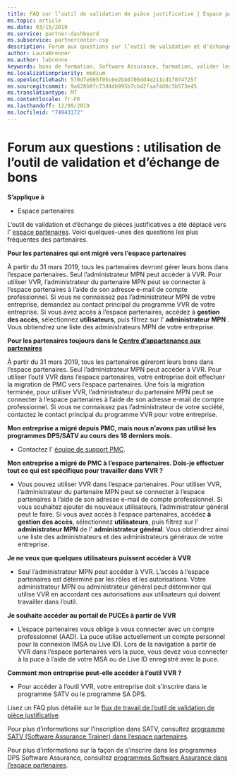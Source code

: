 ```yaml
---
title: FAQ sur l’outil de validation de pièce justificative | Espace partenaires
ms.topic: article
ms.date: 03/15/2019
ms.service: partner-dashboard
ms.subservice: partnercenter-csp
description: Forum aux questions sur l’outil de validation et d’échange de bons, y compris des informations sur la migration, la demande et le contrôle de l’accès, et bien plus encore.
author: LauraBrenner
ms.author: labrenne
keywords: bons de formation, Software Assurance, formation, valider les chèques-cadeaux, réserver un cadeau
ms.localizationpriority: medium
ms.openlocfilehash: 570d7e605f05c0e2bb0700dd4e211cd1f074725f
ms.sourcegitcommit: 9a628b8fc73d4db995b7cb42faaf4d6c3b573e45
ms.translationtype: MT
ms.contentlocale: fr-FR
ms.lasthandoff: 12/09/2019
ms.locfileid: "74943172"
---
```

# <a name="faq-using-the-voucher-validation-and-redemption-tool"></a>Forum aux questions : utilisation de l’outil de validation et d’échange de bons 

**S’applique à**

- Espace partenaires

L’outil de validation et d’échange de pièces justificatives a été déplacé vers l' [espace partenaires](https://partner.microsoft.com/pcv/dashboard/overview). Voici quelques-unes des questions les plus fréquentes des partenaires. 

**Pour les partenaires qui ont migré vers l’espace partenaires**

 À partir du 31 mars 2019, tous les partenaires devront gérer leurs bons dans l’espace partenaires. Seul l’administrateur MPN peut accéder à VVR. Pour utiliser VVR, l’administrateur du partenaire MPN peut se connecter à l’espace partenaires à l’aide de son adresse e-mail de compte professionnel. Si vous ne connaissez pas l’administrateur MPN de votre entreprise, demandez au contact principal du programme VVR de votre entreprise.  Si vous avez accès à l’espace partenaires, accédez à **gestion des accès**, sélectionnez **utilisateurs**, puis filtrez sur l' **administrateur MPN** . Vous obtiendrez une liste des administrateurs MPN de votre entreprise.  

**Pour les partenaires toujours dans le [Centre d’appartenance aux partenaires](https://partner.microsoft.com/)**

À partir du 31 mars 2019, tous les partenaires géreront leurs bons dans l’espace partenaires. Seul l’administrateur MPN peut accéder à VVR. Pour utiliser l’outil VVR dans l’espace partenaires, votre entreprise doit effectuer la migration de PMC vers l’espace partenaires. Une fois la migration terminée, pour utiliser VVR, l’administrateur du partenaire MPN peut se connecter à l’espace partenaires à l’aide de son adresse e-mail de compte professionnel. Si vous ne connaissez pas l’administrateur de votre société, contactez le contact principal du programme VVR pour votre entreprise.  


**Mon entreprise a migré depuis PMC, mais nous n’avons pas utilisé les programmes DPS/SATV au cours des 18 derniers mois.**

- Contactez l' [équipe de support PMC](mailto:proghelp@microsoft.com). 


**Mon entreprise a migré de PMC à l’espace partenaires. Dois-je effectuer tout ce qui est spécifique pour travailler dans VVR ?** 

- Vous pouvez utiliser VVR dans l’espace partenaires.  Pour utiliser VVR, l’administrateur du partenaire MPN peut se connecter à l’espace partenaires à l’aide de son adresse e-mail de compte professionnel. Si vous souhaitez ajouter de nouveaux utilisateurs, l’administrateur général peut le faire. Si vous avez accès à l’espace partenaires, accédez **à gestion des accès**, sélectionnez **utilisateurs**, puis filtrez sur l' **administrateur MPN** de l' **administrateur général**. Vous obtiendrez ainsi une liste des administrateurs et des administrateurs généraux de votre entreprise.  

**Je ne veux que quelques utilisateurs puissent accéder à VVR**

- Seul l’administrateur MPN peut accéder à VVR. L’accès à l’espace partenaires est déterminé par les rôles et les autorisations. Votre administrateur MPN ou administrateur général peut déterminer qui utilise VVR en accordant ces autorisations aux utilisateurs qui doivent travailler dans l’outil.

**Je souhaite accéder au portail de PUCEs à partir de VVR**

- L’espace partenaires vous oblige à vous connecter avec un compte professionnel (AAD).  La puce utilise actuellement un compte personnel pour la connexion (MSA ou Live ID).  Lors de la navigation à partir de VVR dans l’espace partenaires vers la puce, vous devez vous connecter à la puce à l’aide de votre MSA ou de Live ID enregistré avec la puce.

**Comment mon entreprise peut-elle accéder à l’outil VVR ?**

- Pour accéder à l’outil VVR, votre entreprise doit s’inscrire dans le programme SATV ou le programme SA DPS.

Lisez un FAQ plus détaillé sur le [flux de travail de l’outil de validation de pièce justificative](https://query.prod.cms.rt.microsoft.com/cms/api/am/binary/RE3kz5o).

Pour plus d’informations sur l’inscription dans SATV, consultez [programme SATV (Software Assurance Trainer) dans l’espace partenaires](software-assurance-satv.md).

Pour plus d’informations sur la façon de s’inscrire dans les programmes DPS Software Assurance, consultez [programmes Software Assurance dans l’espace partenaires](software-assurance-dps.md).
